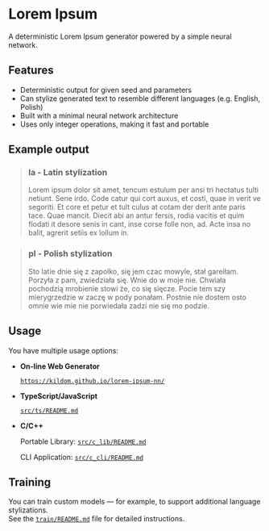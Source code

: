 # Lorem Ipsum

A deterministic Lorem Ipsum generator powered by a simple neural network.


## Features

- Deterministic output for given seed and parameters
- Can stylize generated text to resemble different languages (e.g. English, Polish)
- Built with a minimal neural network architecture
- Uses only integer operations, making it fast and portable


## Example output

> ### la - Latin stylization
>
> Lorem ipsum dolor sit amet, tencum estulum per ansi tri hectatus tulti
> netiunt. Sene irdo. Code catur qui cort auxus, et costi, quae in verit
> ve segoriti. Et core et petur et tult culus at cotam der derit ante
> paris tace. Quae mancit. Diecit abi an antur fersis, rodia vacitis et
> quim flodati it desore senis in cant, inse corse folle non, ad. Acte
> insa no balit, agrerit setiis ex lollum in.

> ### pl - Polish stylization
>
> Sto latie dnie się z zapolko, się jem czac mowyle, stał gareiłam.
> Porzyła z pam, zwiedziała się. Wnie do w moje nie. Chwiała pochodzią
> mrobienie stowi że, co się sięcze. Pocie tem szy mierygrzedzie w
> zaczę w pody ponałam. Postnie nie dostem osto omnie wie mie nie
> porwiedała zadzi nie się mo podzie.

## Usage

You have multiple usage options:

* **On-line Web Generator**

  [`https://kildom.github.io/lorem-ipsum-nn/`](https://kildom.github.io/lorem-ipsum-nn/)

* **TypeScript/JavaScript**

  [`src/ts/README.md`](src/ts/README.md)

* **C/C++**

  Portable Library: [`src/c_lib/README.md`](src/c_lib/README.md)

  CLI Application: [`src/c_cli/README.md`](src/c_cli/README.md)

## Training

You can train custom models — for example, to support additional language stylizations.  
See the [`train/README.md`](train/README.md) file for detailed instructions.
